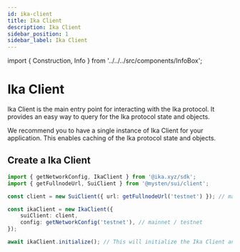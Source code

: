 ```yaml
---
id: ika-client
title: Ika Client
description: Ika Client
sidebar_position: 1
sidebar_label: Ika Client
---
```


import { Construction, Info } from '../../../src/components/InfoBox';

# Ika Client

<Construction />

Ika Client is the main entry point for interacting with the Ika protocol. It provides an easy way to query for the Ika protocol state and objects.

<Info title="Info">
We recommend you to have a single instance of Ika Client for your application. This enables caching of the Ika protocol state and objects.
</Info>

## Create a Ika Client

```typescript
import { getNetworkConfig, IkaClient } from '@ika.xyz/sdk';
import { getFullnodeUrl, SuiClient } from '@mysten/sui/client';

const client = new SuiClient({ url: getFullnodeUrl('testnet') }); // mainnet / testnet

const ikaClient = new IkaClient({
	suiClient: client,
	config: getNetworkConfig('testnet'), // mainnet / testnet
});

await ikaClient.initialize(); // This will initialize the Ika Client and fetch the Ika protocol state and objects.
```
